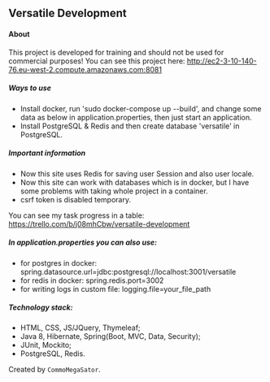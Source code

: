 ## Versatile Development
#### About
This project is developed for training and should not be used for commercial purposes!
You can see this project here: http://ec2-3-10-140-76.eu-west-2.compute.amazonaws.com:8081

##### Ways to use
* Install docker, run 'sudo docker-compose up --build',
and change some data as below in application.properties,
then just start an application.
* Install PostgreSQL & Redis and then create database 'versatile' in PostgreSQL.

##### Important information
* Now this site uses Redis for saving user Session and also user locale.
* Now this site can work with databases which is in docker, but I have some problems with taking whole project in a container.
* csrf token is disabled temporary.

You can see my task progress in a table: 
https://trello.com/b/j08mhCbw/versatile-development

##### In application.properties you can also use: 
* for postgres in docker: spring.datasource.url=jdbc:postgresql://localhost:3001/versatile
* for redis in docker: spring.redis.port=3002
* for writing logs in custom file: logging.file=your_file_path

##### Technology stack:
* HTML, CSS, JS/JQuery, Thymeleaf;
* Java 8, Hibernate, Spring(Boot, MVC, Data, Security);
* JUnit, Mockito;
* PostgreSQL, Redis.

Created by `CommoMegaSator`.